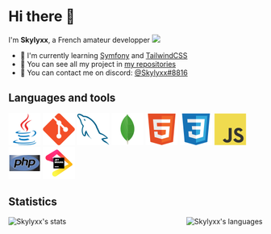 # Hi there 👋

I'm **Skylyxx**, a French amateur developper <a href="https://discord.com/users/435756597168308225"><img src="http://img.shields.io/badge/Discord-%40Skylyxx%238816-7289DA"></a>

- 🌱 I'm currently learning [Symfony](https://symfony.com/) and [TailwindCSS](https://tailwindcss.com/)
- 🔨 You can see all my project in [my repositories](https://github.com/Skylyxx?tab=repositories)
- 💬 You can contact me on discord: [@Skylyxx#8816](https://discord.com/users/43575659716830822)

## Languages and tools
<p>
<img src="https://raw.githubusercontent.com/devicons/devicon/master/icons/java/java-original.svg" style="display: inline;" title="Java" alt="Java" width="64" height="64"/>
<img src="https://raw.githubusercontent.com/devicons/devicon/master/icons/git/git-original.svg" style="display: inline;" title="Git" alt="Git" width="64" height="64"/>
<img src="https://raw.githubusercontent.com/devicons/devicon/master/icons/mysql/mysql-original.svg" style="display: inline;" title="MySQL" alt="MySQL" width="64" height="64"/>
<img src="https://raw.githubusercontent.com/devicons/devicon/master/icons/mongodb/mongodb-original.svg" style="display: inline;" title="MongoDB" alt="MongoDB" width="64" height="64"/>
<img src="https://raw.githubusercontent.com/devicons/devicon/master/icons/html5/html5-original.svg" style="display: inline;" title="HTML" alt="HTML" width="64" height="64"/>
<img src="https://raw.githubusercontent.com/devicons/devicon/master/icons/css3/css3-original.svg" style="display: inline;" title="CSS" alt="CSS" width="64" height="64"/>
<img src="https://raw.githubusercontent.com/devicons/devicon/master/icons/javascript/javascript-original.svg" style="display: inline;" title="JavaScript" alt="JavaScript" width="64" height="64"/>
<img src="https://raw.githubusercontent.com/devicons/devicon/master/icons/php/php-original.svg" style="display: inline;" title="PHP" alt="PHP" width="64" height="64"/>
<img src="https://raw.githubusercontent.com/devicons/devicon/master/icons/jetbrains/jetbrains-original.svg" style="display: inline;" title="Jetbrains' IDE" alt="Jetbrains' IDE" width="64" height="64"/>
</p>

## Statistics

<p>
<img src="https://github-readme-stats.vercel.app/api?username=Skylyxx&count_private=true&hide=contribs&show_icons=true&theme=darcula&hide_border=true&layout=compact" title="Skylyxx's stats" alt="Skylyxx's stats" align="left">
<img src="https://github-readme-stats.vercel.app/api/top-langs?username=Skylyxx&theme=darcula&hide_border=true&layout=compact" title="Skylyxx's languages" alt="Skylyxx's languages" align="right">
</p>
